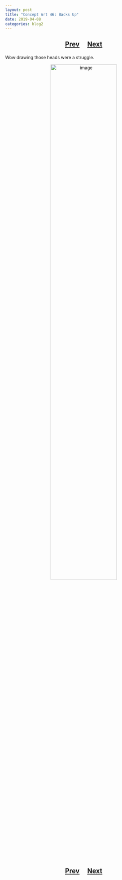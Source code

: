 ```yaml
---
layout: post
title: "Concept Art 46: Backs Up"
date: 2019-04-08
categories: blog2
---
```


<h2>
  <p style="text-align:center;">
    <a href="/wingsofthechorus/archive/2019/04/06/conceptart45">Prev</a>
    &nbsp;&nbsp;&nbsp;
    <a href="/wingsofthechorus/archive/2019/04/10/conceptart47">Next</a>
  </p>
</h2>

Wow drawing those heads were a struggle.

<p style="text-align:center;">
  <img src="/wingsofthechorus/images/conceptart/ca46.png" width="65%" alt="image"/>
</p>

<h2>
  <p style="text-align:center;">
    <a href="/wingsofthechorus/archive/2019/04/06/conceptart45">Prev</a>
    &nbsp;&nbsp;&nbsp;
    <a href="/wingsofthechorus/archive/2019/04/10/conceptart47">Next</a>
  </p>
</h2>
